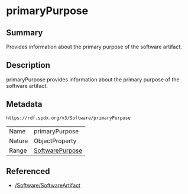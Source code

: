 <!-- Automatically generated by spec-parser v2.0.0 on 2024-01-26T22:18:46.241893+00:00 -->
<!-- SPDX-License-Identifier: Community-Spec-1.0 -->

# primaryPurpose

## Summary

Provides information about the primary purpose of the software artifact.


## Description

primaryPurpose provides information about the primary purpose of the software artifact.


## Metadata

`https://rdf.spdx.org/v3/Software/primaryPurpose`


| | |
|---|---|
| Name | primaryPurpose |
| Nature | ObjectProperty |
| Range | [SoftwarePurpose](../Vocabularies/SoftwarePurpose.md) |




## Referenced

- [/Software/SoftwareArtifact](../../Software/Classes/SoftwareArtifact.md)

